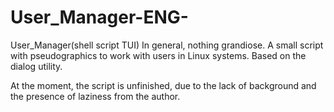 # User_Manager-ENG-
User_Manager(shell script TUI)
In general, nothing grandiose. A small script with pseudographics to work with users in Linux systems. Based on the dialog utility.

At the moment, the script is unfinished, due to the lack of background and the presence of laziness from the author.
